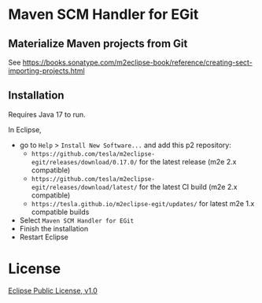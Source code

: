 # Maven SCM Handler for EGit

## Materialize Maven projects from Git

See https://books.sonatype.com/m2eclipse-book/reference/creating-sect-importing-projects.html

## Installation
Requires Java 17 to run.

In Eclipse,
  - go to `Help` > `Install New Software...` and add this p2 repository:
  	  * `https://github.com/tesla/m2eclipse-egit/releases/download/0.17.0/` for the latest release (m2e 2.x compatible)
  	  * `https://github.com/tesla/m2eclipse-egit/releases/download/latest/` for the latest CI build (m2e 2.x compatible)
      * `https://tesla.github.io/m2eclipse-egit/updates/` for latest m2e 1.x compatible builds
  - Select `Maven SCM Handler for EGit`
  - Finish the installation
  - Restart Eclipse 


License
=======
[Eclipse Public License, v1.0](http://www.eclipse.org/legal/epl-v10.html)
